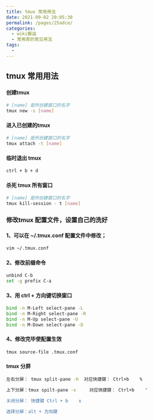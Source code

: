 ```yaml
---
title: tmux 常用用法
date: 2021-09-02 20:05:30
permalink: /pages/25adce/
categories:
  - wiki搬运
  - 常用库的常见用法
tags:
  - 
---
```

## tmux 常用用法

#### 创建tmux

```bash
# [name] 是所创建窗口的名字
tmux new -s [name]
```

#### 进入已创建的tmux

```bash
# [name] 是所创建窗口的名字
tmux attach -t [name]
```

#### 临时退出 tmux

```bash
ctrl + b + d
```

#### 杀死 tmux 所有窗口 

```bash
# [name] 是所创建窗口的名字
tmux kill-session - t [name]
```



### 修改tmux 配置文件，设置自己的洗好

#### 1、可以在 ~/.tmux.conf 配置文件中修改；

```bash
vim ~/.tmux.conf
```

#### 2、修改前缀命令

```bash
unbind C-b
set -g prefix C-a
```

#### 3、用 ctrl + 方向键切换窗口

```bash
bind -n M-Left select-pane -L
bind -n M-Right select-pane -R
bind -n M-Up select-pane -U
bind -n M-Down select-pane -D
```

#### 4、修改完毕使配置生效

```bash
tmux source-file .tmux.conf
```



#### tmux 分屏

```bash 
左右分屏： tmux split-pane -h  对应快捷键： Ctrl+b    %

上下分屏：tmux spilt-pane -v     对应快捷键： Ctrl+b    "

关闭分屏： 快捷键 Ctrl + b    x

选择分屏：alt + 方向键
```




